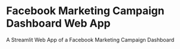 # Facebook Marketing Campaign Dashboard Web App
A Streamlit Web App of a Facebook Marketing Campaign Dashboard
